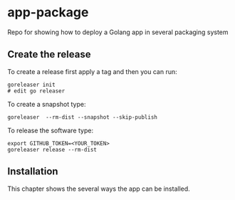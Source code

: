 # app-package
Repo for showing how to deploy a Golang app in several packaging system

## Create the release

To create a release first apply a tag and then you can run:
```shell
goreleaser init
# edit go releaser
```
To create a snapshot type:
```shell
goreleaser  --rm-dist --snapshot --skip-publish
```

To release the software type:
```shell
export GITHUB_TOKEN=<YOUR_TOKEN>
goreleaser release --rm-dist
```

## Installation

This chapter shows the several ways the app can be installed.

